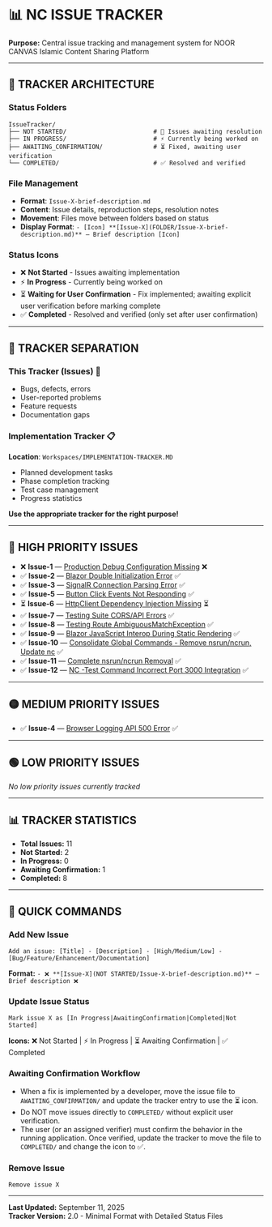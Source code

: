 # 📊 NC ISSUE TRACKER

**Purpose:** Central issue tracking and management system for NOOR CANVAS Islamic Content Sharing Platform

---

## 📁 **TRACKER ARCHITECTURE**

### **Status Folders**
```
IssueTracker/
├── NOT STARTED/                        # 🔄 Issues awaiting resolution
├── IN PROGRESS/                        # ⚡ Currently being worked on
├── AWAITING_CONFIRMATION/              # ⏳ Fixed, awaiting user verification
└── COMPLETED/                          # ✅ Resolved and verified
```

### **File Management**
- **Format**: `Issue-X-brief-description.md`
- **Content**: Issue details, reproduction steps, resolution notes
- **Movement**: Files move between folders based on status
- **Display Format**: `- [Icon] **[Issue-X](FOLDER/Issue-X-brief-description.md)** — Brief description [Icon]`

### **Status Icons**
- ❌ **Not Started** - Issues awaiting implementation
- ⚡ **In Progress** - Currently being worked on
- ⏳ **Waiting for User Confirmation** - Fix implemented; awaiting explicit user verification before marking complete
- ✅ **Completed** - Resolved and verified (only set after user confirmation)

---

## 📝 **TRACKER SEPARATION**

### **This Tracker (Issues)** 🐛
- Bugs, defects, errors
- User-reported problems  
- Feature requests
- Documentation gaps

### **Implementation Tracker** 📋
**Location**: `Workspaces/IMPLEMENTATION-TRACKER.MD`
- Planned development tasks
- Phase completion tracking  
- Test case management
- Progress statistics

**Use the appropriate tracker for the right purpose!**

---

## 🔴 **HIGH PRIORITY ISSUES**

- ❌ **Issue-1** — [Production Debug Configuration Missing](NOT%20STARTED/Issue-1-production-debug-configuration.md) ❌
- ✅ **Issue-2** — [Blazor Double Initialization Error](COMPLETED/Issue-2-blazor-double-initialization.md) ✅
- ✅ **Issue-3** — [SignalR Connection Parsing Error](COMPLETED/Issue-3-signalr-parsing-error.md) ✅
- ✅ **Issue-5** — [Button Click Events Not Responding](COMPLETED/Issue-5-button-click-events-not-responding.md) ✅
- ⏳ **Issue-6** — [HttpClient Dependency Injection Missing](AWAITING_CONFIRMATION/Issue-6-httpclient-dependency-injection-missing.md) ⏳
- ✅ **Issue-7** — [Testing Suite CORS/API Errors](COMPLETED/Issue-7-testing-suite-cors-api-errors.md) ✅
- ✅ **Issue-8** — [Testing Route AmbiguousMatchException](COMPLETED/Issue-8-testing-route-ambiguous-match-exception.md) ✅
- ✅ **Issue-9** — [Blazor JavaScript Interop During Static Rendering](COMPLETED/Issue-9-blazor-javascript-interop-static-rendering.md) ✅
- ✅ **Issue-10** — [Consolidate Global Commands - Remove nsrun/ncrun, Update nc](COMPLETED/Issue-10-consolidate-global-commands.md) ✅
- ✅ **Issue-11** — [Complete nsrun/ncrun Removal](COMPLETED/Issue-11-complete-nsrun-ncrun-removal.md) ✅
- ✅ **Issue-12** — [NC -Test Command Incorrect Port 3000 Integration](COMPLETED/Issue-12-nc-test-incorrect-port-3000-integration.md) ✅

---

## 🟡 **MEDIUM PRIORITY ISSUES**

- ✅ **Issue-4** — [Browser Logging API 500 Error](COMPLETED/Issue-4-browser-logging-api-error.md) ✅

---

## 🟢 **LOW PRIORITY ISSUES**  

*No low priority issues currently tracked*

---

## 📊 **TRACKER STATISTICS**

- **Total Issues:** 11
- **Not Started:** 2
- **In Progress:** 0
- **Awaiting Confirmation:** 1  
- **Completed:** 8

---

## 🚀 **QUICK COMMANDS**

### **Add New Issue**
```
Add an issue: [Title] - [Description] - [High/Medium/Low] - [Bug/Feature/Enhancement/Documentation]
```
**Format:** `- ❌ **[Issue-X](NOT STARTED/Issue-X-brief-description.md)** — Brief description ❌`

### **Update Issue Status**
```
Mark issue X as [In Progress|AwaitingConfirmation|Completed|Not Started]
```
**Icons:** ❌ Not Started | ⚡ In Progress | ⏳ Awaiting Confirmation | ✅ Completed

### **Awaiting Confirmation Workflow**
- When a fix is implemented by a developer, move the issue file to `AWAITING_CONFIRMATION/` and update the tracker entry to use the ⏳ icon.
- Do NOT move issues directly to `COMPLETED/` without explicit user verification.
- The user (or an assigned verifier) must confirm the behavior in the running application. Once verified, update the tracker to move the file to `COMPLETED/` and change the icon to ✅.

### **Remove Issue**
```
Remove issue X
```

---

**Last Updated:** September 11, 2025  
**Tracker Version:** 2.0 - Minimal Format with Detailed Status Files
